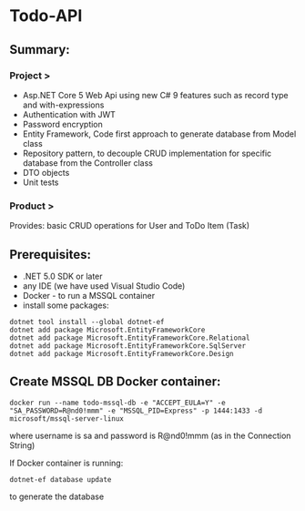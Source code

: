 # Todo-API

## Summary:
### Project > 
  - Asp.NET Core 5 Web Api using new C# 9 features such as record type and with-expressions
  - Authentication with JWT
  - Password encryption
  - Entity Framework, Code first approach to generate database from Model class
  - Repository pattern, to decouple CRUD implementation for specific database from the Controller class
  - DTO objects 
  - Unit tests
  
### Product > 
  Provides: basic CRUD operations for User and ToDo Item (Task)

## Prerequisites:

- .NET 5.0 SDK or later
- any IDE (we have used Visual Studio Code)
- Docker - to run a MSSQL container
- install some packages:
``` 
dotnet tool install --global dotnet-ef
dotnet add package Microsoft.EntityFrameworkCore
dotnet add package Microsoft.EntityFrameworkCore.Relational
dotnet add package Microsoft.EntityFrameworkCore.SqlServer
dotnet add package Microsoft.EntityFrameworkCore.Design 
```

## Create MSSQL DB Docker container:
``` 
docker run --name todo-mssql-db -e "ACCEPT_EULA=Y" -e "SA_PASSWORD=R@nd0!mmm" -e "MSSQL_PID=Express" -p 1444:1433 -d microsoft/mssql-server-linux 
```
where username is sa and password is R@nd0!mmm (as in the Connection String)

If Docker container is running: 
``` 
dotnet-ef database update 
``` 
to generate the database
